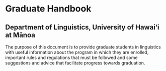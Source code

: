 # Graduate Handbook

## Department of Linguistics, University of Hawai‘i at Mānoa

The purpose of this document is to provide graduate students in linguistics with useful information about the program in which they are enrolled, important rules and regulations that must be followed and some suggestions and advice that facilitate progress towards graduation.

